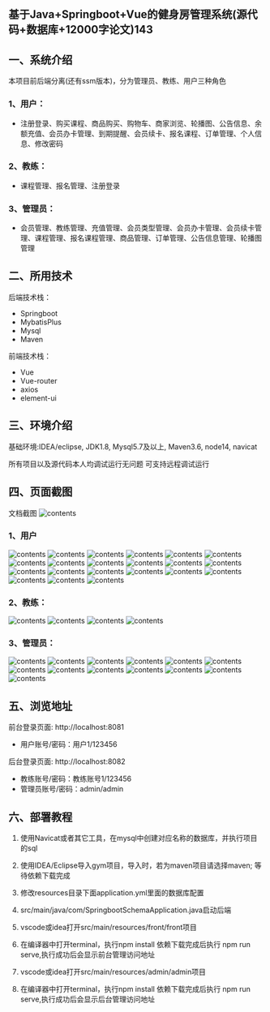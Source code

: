 ## 基于Java+Springboot+Vue的健身房管理系统(源代码+数据库+12000字论文)143

## 一、系统介绍
本项目前后端分离(还有ssm版本)，分为管理员、教练、用户三种角色

### 1、用户：
- 注册登录、购买课程、商品购买、购物车、商家浏览、轮播图、公告信息、余额充值、会员办卡管理、到期提醒、会员续卡、报名课程、订单管理、个人信息、修改密码
### 2、教练：
- 课程管理、报名管理、注册登录
### 3、管理员：
- 会员管理、教练管理、充值管理、会员类型管理、会员办卡管理、会员续卡管理、课程管理、报名课程管理、商品管理、订单管理、公告信息管理、轮播图管理
## 二、所用技术

后端技术栈：

- Springboot
- MybatisPlus
- Mysql
- Maven

前端技术栈：

- Vue 
- Vue-router 
- axios 
- element-ui

## 三、环境介绍

基础环境:IDEA/eclipse, JDK1.8, Mysql5.7及以上, Maven3.6, node14, navicat

所有项目以及源代码本人均调试运行无问题 可支持远程调试运行

## 四、页面截图
文档截图
![contents](./picture/picture0.png)
### 1、用户
![contents](./picture/picture1.png)
![contents](./picture/picture2.png)
![contents](./picture/picture3.png)
![contents](./picture/picture4.png)
![contents](./picture/picture5.png)
![contents](./picture/picture6.png)
![contents](./picture/picture7.png)
![contents](./picture/picture8.png)
![contents](./picture/picture9.png)
![contents](./picture/picture10.png)
![contents](./picture/picture11.png)
![contents](./picture/picture12.png)
![contents](./picture/picture13.png)
![contents](./picture/picture14.png)
![contents](./picture/picture15.png)
![contents](./picture/picture16.png)
![contents](./picture/picture17.png)
![contents](./picture/picture18.png)
![contents](./picture/picture19.png)
![contents](./picture/picture20.png)
![contents](./picture/picture21.png)
### 2、教练：
![contents](./picture/picture22.png)
![contents](./picture/picture23.png)
![contents](./picture/picture24.png)
![contents](./picture/picture25.png)
### 3、管理员：
![contents](./picture/picture26.png)
![contents](./picture/picture27.png)
![contents](./picture/picture28.png)
![contents](./picture/picture29.png)
![contents](./picture/picture30.png)
![contents](./picture/picture31.png)
![contents](./picture/picture32.png)
![contents](./picture/picture33.png)
![contents](./picture/picture34.png)
![contents](./picture/picture35.png)
![contents](./picture/picture36.png)
![contents](./picture/picture37.png)
![contents](./picture/picture38.png)
## 五、浏览地址
前台登录页面: http://localhost:8081

- 用户账号/密码：用户1/123456

后台登录页面: http://localhost:8082

- 教练账号/密码：教练账号1/123456
- 管理员账号/密码：admin/admin
## 六、部署教程

1. 使用Navicat或者其它工具，在mysql中创建对应名称的数据库，并执行项目的sql

2. 使用IDEA/Eclipse导入gym项目，导入时，若为maven项目请选择maven; 等待依赖下载完成

3. 修改resources目录下面application.yml里面的数据库配置

4. src/main/java/com/SpringbootSchemaApplication.java启动后端

5. vscode或idea打开src/main/resources/front/front项目

6. 在编译器中打开terminal，执行npm install 依赖下载完成后执行 npm run serve,执行成功后会显示前台管理访问地址

7. vscode或idea打开src/main/resources/admin/admin项目

8. 在编译器中打开terminal，执行npm install 依赖下载完成后执行 npm run serve,执行成功后会显示后台管理访问地址

